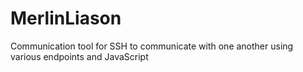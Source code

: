 # MerlinLiason
Communication tool for SSH to communicate with one another using various endpoints and JavaScript
